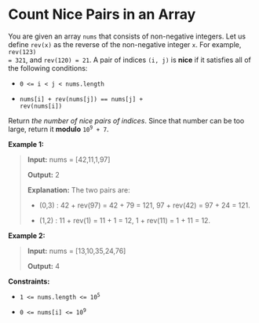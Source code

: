 # Count Nice Pairs in an Array

You are given an array <code>nums</code> that consists of non-negative integers. Let us define <code>rev(x)</code> as the reverse of the non-negative integer <code>x</code>. For example, <code>rev(123) = 321</code>, and <code>rev(120) = 21</code>. A pair of indices <code>(i, j)</code> is **nice** if it satisfies all of the following conditions:

- <code>0 &lt;= i &lt; j &lt; nums.length</code>

- <code>nums[i] + rev(nums[j]) == nums[j] + rev(nums[i])</code>

Return *the number of nice pairs of indices*. Since that number can be too large, return it **modulo** <code>10<sup>9</sup> + 7</code>.


**Example 1:**
>
> **Input:** nums = [42,11,1,97]
>
> **Output:** 2
>
> **Explanation:** The two pairs are:
>
> - (0,3) : 42 + rev(97) = 42 + 79 = 121, 97 + rev(42) = 97 + 24 = 121.
>
> - (1,2) : 11 + rev(1) = 11 + 1 = 12, 1 + rev(11) = 1 + 11 = 12.

**Example 2:**
>
> **Input:** nums = [13,10,35,24,76]
>
> **Output:** 4


**Constraints:**

- <code>1 &lt;= nums.length &lt;= 10<sup>5</sup></code>

- <code>0 &lt;= nums[i] &lt;= 10<sup>9</sup></code>

